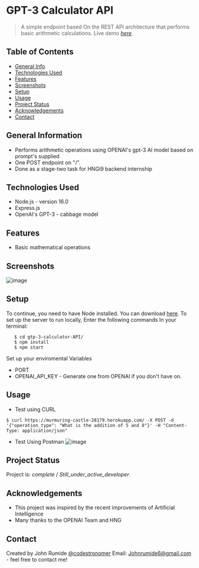 # GPT-3 Calculator API
> A simple endpoint based On the REST API architecture that performs basic arithmetic calculations.
> Live demo [_here_](https://murmuring-castle-28179.herokuapp.com/). <!-- If you have the project hosted somewhere, include the link here. -->

## Table of Contents
* [General Info](#general-information)
* [Technologies Used](#technologies-used)
* [Features](#features)
* [Screenshots](#screenshots)
* [Setup](#setup)
* [Usage](#usage)
* [Project Status](#project-status)
* [Acknowledgements](#acknowledgements)
* [Contact](#contact)
<!-- * [License](#license) -->


## General Information
- Performs arithmetic operations using OPENAI's gpt-3 AI model based on prompt's supplied
- One POST endpoint on "/".
- Done as a stage-two task for HNGi9 backend internship
<!-- You don't have to answer all the questions - just the ones relevant to your project. -->


## Technologies Used
- Node.js - version 16.0
- Express.js
- OpenAI's GPT-3 - cabbage model


## Features
- Basic mathematical operations


## Screenshots
![image](https://user-images.githubusercontent.com/56360107/201117329-4fecc510-ebc7-4985-bda4-6ea09dbb29be.png)
<!-- If you have screenshots you'd like to share, include them here. -->


## Setup
To continue, you need to have Node installed. You can download [here](https://nodejs.org/en/download/).
To set up the server to run locally, Enter the following commands In your terminal:
```$ git clone https://github.com/Codestronomer/GPT-3-Calculator-API/
   $ cd gtp-3-calculator-API/
   $ npm install
   $ npm start
 ```

Set up your enviromental Variables
- PORT
- OPENAI_API_KEY - Generate one from OPENAI if you don't have on.

## Usage
- Test using CURL
```
$ curl https://murmuring-castle-28179.herokuapp.com/ -X POST -d '{"operation_type": "What is the addition of 5 and 8"}' -H "Content-Type: application/json"
```
- Test Using Postman
![image](https://user-images.githubusercontent.com/56360107/201117273-6893f8c4-497c-476f-a0d4-1a6ee22742dc.png)


## Project Status
Project is: _complete_ / _Still_under_active_developer_.

## Acknowledgements
- This project was inspired by the recent improvements of Artificial Intelligence
- Many thanks to the OPENAI Team and HNG


## Contact
Created by John Rumide [@codestronomer](https://www.github.com/codestronomer/)
Email: Johnrumide6@gmail.com - feel free to contact me!


<!-- Optional -->
<!-- ## License -->
<!-- This project is open source and available under the [... License](). -->

<!-- You don't have to include all sections - just the one's relevant to your project -->


